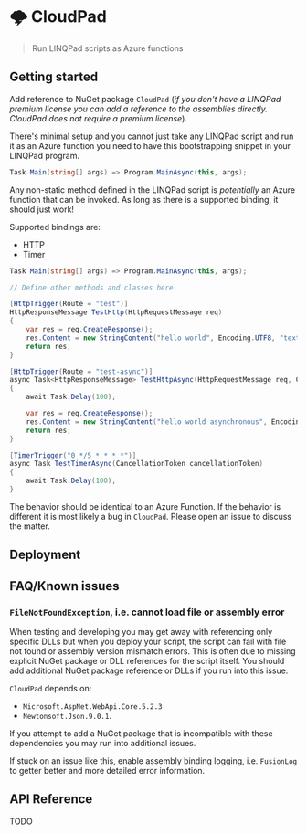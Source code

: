 # 🌩️ CloudPad

> Run LINQPad scripts as Azure functions

## Getting started

Add reference to NuGet package `CloudPad` (_if you don't have a LINQPad premium license you can add a reference to the assemblies directly. CloudPad does not require a premium license_).

There's minimal setup and you cannot just take any LINQPad script and run it as an Azure function you need to have this bootstrapping snippet in your LINQPad program.

```cs
Task Main(string[] args) => Program.MainAsync(this, args);
```

Any non-static method defined in the LINQPad script is _potentially_ an Azure function that can be invoked. As long as there is a supported binding, it should just work!

Supported bindings are:

* HTTP
* Timer

```cs
Task Main(string[] args) => Program.MainAsync(this, args);

// Define other methods and classes here

[HttpTrigger(Route = "test")]
HttpResponseMessage TestHttp(HttpRequestMessage req)
{
	var res = req.CreateResponse();
	res.Content = new StringContent("hello world", Encoding.UTF8, "text/plain");
	return res;
}

[HttpTrigger(Route = "test-async")]
async Task<HttpResponseMessage> TestHttpAsync(HttpRequestMessage req, CancellationToken cancellationToken)
{
	await Task.Delay(100);

	var res = req.CreateResponse();
	res.Content = new StringContent("hello world asynchronous", Encoding.UTF8, "text/plain");
	return res;
}

[TimerTrigger("0 */5 * * * *")]
async Task TestTimerAsync(CancellationToken cancellationToken)
{
	await Task.Delay(100);
}
```

The behavior should be identical to an Azure Function. If the behavior is different it is most likely a bug in `CloudPad`. Please open an issue to discuss the matter.

## Deployment



## FAQ/Known issues

### `FileNotFoundException`, i.e. cannot load file or assembly error

When testing and developing you may get away with referencing only specific DLLs but when you deploy your script, the script can fail with file not found or assembly version mismatch errors. This is often due to missing explicit NuGet package or DLL references for the script itself. You should add additional NuGet package reference or DLLs if you run into this issue.

`CloudPad` depends on:

* `Microsoft.AspNet.WebApi.Core.5.2.3`
* `Newtonsoft.Json.9.0.1`.

If you attempt to add a NuGet package that is incompatible with these dependencies you may run into additional issues.

If stuck on an issue like this, enable assembly binding logging, i.e. `FusionLog` to getter better and more detailed error information.

## API Reference

TODO
